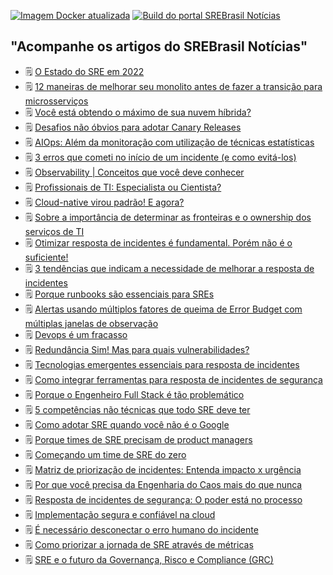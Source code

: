 [![Imagem Docker atualizada](https://github.com/srebrasil/srebrasil.github.io/actions/workflows/docker-build.yml/badge.svg)](https://github.com/srebrasil/srebrasil.github.io/actions/workflows/docker-build.yml)
[![Build do portal SREBrasil Notícias](https://github.com/srebrasil/srebrasil.github.io/actions/workflows/pages/pages-build-deployment/badge.svg)](https://github.com/srebrasil/srebrasil.github.io/actions/workflows/pages/pages-build-deployment)

## "Acompanhe os artigos do SREBrasil Notícias"
<!--START_SECTION:feed-->
- :spiral_notepad: [O Estado do SRE em 2022](http:&#x2F;&#x2F;destaque.srebrasil.com&#x2F;state-of-sre-2022&#x2F;)
- :spiral_notepad: [12 maneiras de melhorar seu monolito antes de fazer a transição para microsserviços](http:&#x2F;&#x2F;destaque.srebrasil.com&#x2F;monolith-microservices&#x2F;)
- :spiral_notepad: [Você está obtendo o máximo de sua nuvem híbrida?](http:&#x2F;&#x2F;destaque.srebrasil.com&#x2F;forrester-hybrid-cloud&#x2F;)
- :spiral_notepad: [Desafios não óbvios para adotar Canary Releases](http:&#x2F;&#x2F;destaque.srebrasil.com&#x2F;when-to-kill-the-canary&#x2F;)
- :spiral_notepad: [AIOps: Além da monitoração com utilização de técnicas estatísticas](http:&#x2F;&#x2F;destaque.srebrasil.com&#x2F;machine-learning-vs-aiops-battle-for-better-answers-and-automation&#x2F;)
- :spiral_notepad: [3 erros que cometi no início de um incidente (e como evitá-los)](http:&#x2F;&#x2F;destaque.srebrasil.com&#x2F;3-mistakes-ive-made-at-the-beginning-of-an-incident-and-how-not-to-make-them&#x2F;)
- :spiral_notepad: [Observability | Conceitos que você deve conhecer](http:&#x2F;&#x2F;destaque.srebrasil.com&#x2F;observability-concepts-you-should-know&#x2F;)
- :spiral_notepad: [Profissionais de TI: Especialista ou Cientista?](http:&#x2F;&#x2F;destaque.srebrasil.com&#x2F;learn-systems-by-changing&#x2F;)
- :spiral_notepad: [Cloud-native virou padrão! E agora?](http:&#x2F;&#x2F;destaque.srebrasil.com&#x2F;Cloud-native-modernization-is-on-the-rise&#x2F;)
- :spiral_notepad: [Sobre a importância de determinar as fronteiras e o ownership dos serviços de TI](http:&#x2F;&#x2F;destaque.srebrasil.com&#x2F;standardize-service-ownership-at-scale&#x2F;)
- :spiral_notepad: [Otimizar resposta de incidentes é fundamental. Porém não é o suficiente!](http:&#x2F;&#x2F;destaque.srebrasil.com&#x2F;otimizar-resposta-de-incidentes&#x2F;)
- :spiral_notepad: [3 tendências que indicam a necessidade de melhorar a resposta de incidentes](http:&#x2F;&#x2F;destaque.srebrasil.com&#x2F;3-shifts-driving-need-improved-incident-response&#x2F;)
- :spiral_notepad: [Porque runbooks são essenciais para SREs](http:&#x2F;&#x2F;destaque.srebrasil.com&#x2F;keep-calm-and-use-the-runbook&#x2F;)
- :spiral_notepad: [Alertas usando múltiplos fatores de queima de Error Budget com múltiplas janelas de observação](http:&#x2F;&#x2F;destaque.srebrasil.com&#x2F;multiwindow-multi-burn-rate-alerts&#x2F;)
- :spiral_notepad: [Devops é um fracasso](http:&#x2F;&#x2F;destaque.srebrasil.com&#x2F;devops-is-a-failure&#x2F;)
- :spiral_notepad: [Redundância Sim! Mas para quais vulnerabilidades?](http:&#x2F;&#x2F;destaque.srebrasil.com&#x2F;redundancy&#x2F;)
- :spiral_notepad: [Tecnologias emergentes essenciais para resposta de incidentes](http:&#x2F;&#x2F;destaque.srebrasil.com&#x2F;new-technology-thats-essential-for-modern-incident-response&#x2F;)
- :spiral_notepad: [Como integrar ferramentas para resposta de incidentes de segurança](http:&#x2F;&#x2F;destaque.srebrasil.com&#x2F;incident-response-how-to-integrate-tools-for-modern-ir&#x2F;)
- :spiral_notepad: [Porque o Engenheiro Full Stack é tão problemático](http:&#x2F;&#x2F;destaque.srebrasil.com&#x2F;why-the-full-stack-engineer-is-problematic&#x2F;)
- :spiral_notepad: [5 competências não técnicas que todo SRE deve ter](http:&#x2F;&#x2F;destaque.srebrasil.com&#x2F;sre-skills&#x2F;)
- :spiral_notepad: [Como adotar SRE quando você não é o Google](http:&#x2F;&#x2F;destaque.srebrasil.com&#x2F;how-to-adopt-an-sre-practice-when-youre-not-google&#x2F;)
- :spiral_notepad: [Porque times de SRE precisam de product managers](http:&#x2F;&#x2F;destaque.srebrasil.com&#x2F;what-is-an-sre-product-manager&#x2F;)
- :spiral_notepad: [Começando um time de SRE do zero](http:&#x2F;&#x2F;destaque.srebrasil.com&#x2F;starting-an-sre-team-from-scratch-quick-guide&#x2F;)
- :spiral_notepad: [Matriz de priorização de incidentes: Entenda impacto x urgência](http:&#x2F;&#x2F;destaque.srebrasil.com&#x2F;incident-response-incident-priority-matrix&#x2F;)
- :spiral_notepad: [Por que você precisa da Engenharia do Caos mais do que nunca](http:&#x2F;&#x2F;destaque.srebrasil.com&#x2F;why-you-need-chaos-engineering&#x2F;)
- :spiral_notepad: [Resposta de incidentes de segurança: O poder está no processo](http:&#x2F;&#x2F;destaque.srebrasil.com&#x2F;the-cyber-incident-response-plan-the-power-is-in-the-process&#x2F;)
- :spiral_notepad: [Implementação segura e confiável na cloud](http:&#x2F;&#x2F;destaque.srebrasil.com&#x2F;readiness-to-learn-safely-and-reliably-deploy-to-the-cloud&#x2F;)
- :spiral_notepad: [É necessário desconectar o erro humano do incidente](http:&#x2F;&#x2F;destaque.srebrasil.com&#x2F;the-need-to-decouple-human-error-from-incident-response&#x2F;)
- :spiral_notepad: [Como priorizar a jornada de SRE através de métricas](http:&#x2F;&#x2F;destaque.srebrasil.com&#x2F;metrics-driven-prioritization-for-your-reliability-roadmap&#x2F;)
- :spiral_notepad: [SRE e o futuro da Governança, Risco e Compliance (GRC)](http:&#x2F;&#x2F;destaque.srebrasil.com&#x2F;can-sre-bring-governance-and-compliance-into-the-future&#x2F;)
<!--END_SECTION:feed-->
